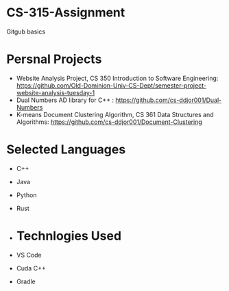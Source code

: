 # CS-315-Assignment
Gitgub basics

# **Persnal Projects**
- Website Analysis Project, CS 350 Introduction to Software Engineering: https://github.com/Old-Dominion-Univ-CS-Dept/semester-project-website-analysis-tuesday-1
- Dual Numbers AD library for C++ : https://github.com/cs-ddjor001/Dual-Numbers
- K-means Document Clustering Algorithm, CS 361 Data Structures and Algorithms: https://github.com/cs-ddjor001/Document-Clustering

# **Selected Languages**
- C++
- Java
- Python
- Rust

- # **Technlogies Used**
- VS Code
- Cuda C++
- Gradle
